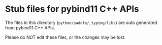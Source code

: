 # Stub files for pybind11 C++ APIs

The files in this directory (`python/paddle/_typing/libs`) are auto generated from pybind11 C++ APIs.

Please do NOT edit these files, or the changes may be lost.
